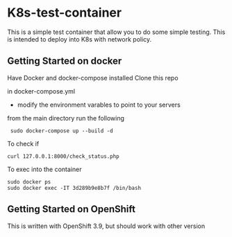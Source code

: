 # K8s-test-container

This is a simple test container that allow you to do some simple testing.
This is intended to deploy into K8s with network policy.

## Getting Started on docker

Have Docker and docker-compose installed
Clone this repo

in docker-compose.yml

* modify the environment varables to point to your servers

from the main directory run the following
```
 sudo docker-compose up --build -d
```

To check if
```
curl 127.0.0.1:8000/check_status.php
```

To exec into the container
```
sudo docker ps
sudo docker exec -IT 3d289b9e8b7f /bin/bash
```
## Getting Started on OpenShift

This is written with OpenShift 3.9, but should work with other version


